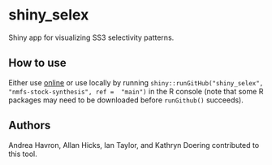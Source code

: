 # shiny_selex
Shiny app for visualizing SS3 selectivity patterns.


## How to use

Either use [online](https://connect.fisheries.noaa.gov/shiny-selex-ss3/) or use locally by running `shiny::runGitHub("shiny_selex", "nmfs-stock-synthesis", ref =  "main")` in the R console (note that some R packages may need to be downloaded before `runGithub()` succeeds).

## Authors

Andrea Havron, Allan Hicks, Ian Taylor, and Kathryn Doering contributed to this tool.
